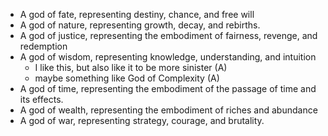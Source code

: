  
-   A god of fate, representing destiny, chance, and free will
-   A god of nature, representing growth, decay, and rebirths.
-   A god of justice, representing the embodiment of fairness, revenge, and redemption
-   A god of wisdom, representing knowledge, understanding, and intuition
	- I like this, but also like it to be more sinister (A)
	- maybe something like God of Complexity (A)
-   A god of time, representing the embodiment of the passage of time and its effects.
-   A god of wealth, representing the embodiment of riches and abundance
- A god of war, representing strategy, courage, and brutality.


